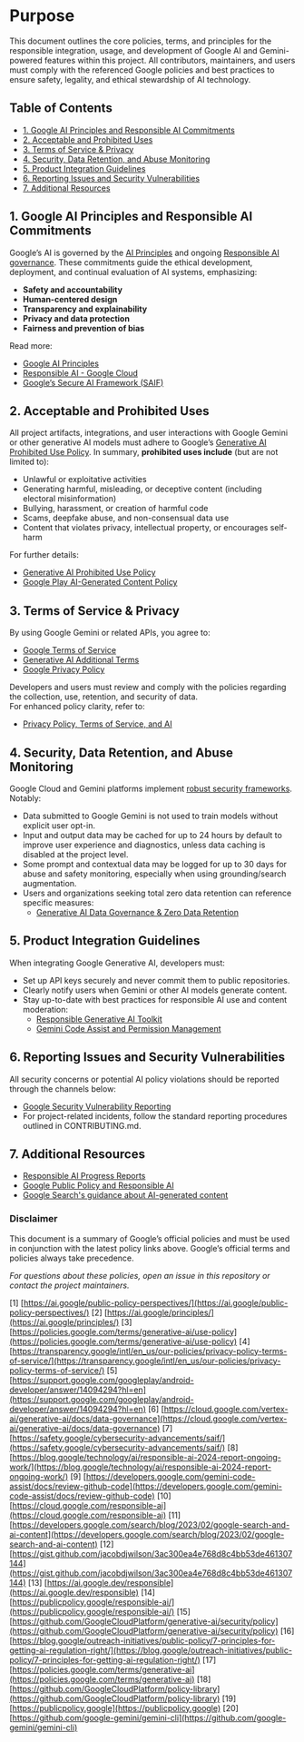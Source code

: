 # Purpose

This document outlines the core policies, terms, and principles for the responsible integration, usage, and development of Google AI and Gemini-powered features within this project. All contributors, maintainers, and users must comply with the referenced Google policies and best practices to ensure safety, legality, and ethical stewardship of AI technology.

## Table of Contents

- [1. Google AI Principles and Responsible AI Commitments](#1-google-ai-principles-and-responsible-ai-commitments)
- [2. Acceptable and Prohibited Uses](#2-acceptable-and-prohibited-uses)
- [3. Terms of Service & Privacy](#3-terms-of-service--privacy)
- [4. Security, Data Retention, and Abuse Monitoring](#4-security-data-retention-and-abuse-monitoring)
- [5. Product Integration Guidelines](#5-product-integration-guidelines)
- [6. Reporting Issues and Security Vulnerabilities](#6-reporting-issues-and-security-vulnerabilities)
- [7. Additional Resources](#7-additional-resources)

## 1. Google AI Principles and Responsible AI Commitments

Google’s AI is governed by the [AI Principles](https://ai.google/principles/) and ongoing [Responsible AI governance](https://cloud.google.com/responsible-ai). These commitments guide the ethical development, deployment, and continual evaluation of AI systems, emphasizing:

- **Safety and accountability**
- **Human-centered design**
- **Transparency and explainability**
- **Privacy and data protection**
- **Fairness and prevention of bias**

Read more:

- [Google AI Principles](https://ai.google/principles/)
- [Responsible AI - Google Cloud](https://cloud.google.com/responsible-ai)
- [Google’s Secure AI Framework (SAIF)](https://safety.google/cybersecurity-advancements/saif/)

## 2. Acceptable and Prohibited Uses

All project artifacts, integrations, and user interactions with Google Gemini or other generative AI models must adhere to Google’s [Generative AI Prohibited Use Policy](https://policies.google.com/terms/generative-ai/use-policy). In summary, **prohibited uses include** (but are not limited to):

- Unlawful or exploitative activities
- Generating harmful, misleading, or deceptive content (including electoral misinformation)
- Bullying, harassment, or creation of harmful code
- Scams, deepfake abuse, and non-consensual data use
- Content that violates privacy, intellectual property, or encourages self-harm

For further details:

- [Generative AI Prohibited Use Policy](https://policies.google.com/terms/generative-ai/use-policy)
- [Google Play AI-Generated Content Policy](https://support.google.com/googleplay/android-developer/answer/14094294?hl=en)

## 3. Terms of Service & Privacy

By using Google Gemini or related APIs, you agree to:

- [Google Terms of Service](https://policies.google.com/terms)
- [Generative AI Additional Terms](https://policies.google.com/terms/generative-ai)
- [Google Privacy Policy](https://policies.google.com/privacy)

Developers and users must review and comply with the policies regarding the collection, use, retention, and security of data.  
For enhanced policy clarity, refer to:

- [Privacy Policy, Terms of Service, and AI](https://transparency.google/intl/en_us/our-policies/privacy-policy-terms-of-service/)

## 4. Security, Data Retention, and Abuse Monitoring

Google Cloud and Gemini platforms implement [robust security frameworks](https://safety.google/cybersecurity-advancements/saif/). Notably:

- Data submitted to Google Gemini is not used to train models without explicit user opt-in.
- Input and output data may be cached for up to 24 hours by default to improve user experience and diagnostics, unless data caching is disabled at the project level.
- Some prompt and contextual data may be logged for up to 30 days for abuse and safety monitoring, especially when using grounding/search augmentation.
- Users and organizations seeking total zero data retention can reference specific measures:
  - [Generative AI Data Governance & Zero Data Retention](https://cloud.google.com/vertex-ai/generative-ai/docs/data-governance)

## 5. Product Integration Guidelines

When integrating Google Generative AI, developers must:

- Set up API keys securely and never commit them to public repositories.
- Clearly notify users when Gemini or other AI models generate content.
- Stay up-to-date with best practices for responsible AI use and content moderation:
  - [Responsible Generative AI Toolkit](https://ai.google.dev/responsible)
  - [Gemini Code Assist and Permission Management](https://developers.google.com/gemini-code-assist/docs/review-github-code)

## 6. Reporting Issues and Security Vulnerabilities

All security concerns or potential AI policy violations should be reported through the channels below:

- [Google Security Vulnerability Reporting](https://g.co/vulnz)
- For project-related incidents, follow the standard reporting procedures outlined in CONTRIBUTING.md.

## 7. Additional Resources

- [Responsible AI Progress Reports](https://blog.google/technology/ai/responsible-ai-2024-report-ongoing-work/)
- [Google Public Policy and Responsible AI](https://publicpolicy.google/responsible-ai/)
- [Google Search's guidance about AI-generated content](https://developers.google.com/search/blog/2023/02/google-search-and-ai-content)

### Disclaimer

This document is a summary of Google’s official policies and must be used in conjunction with the latest policy links above. Google’s official terms and policies always take precedence.

_For questions about these policies, open an issue in this repository or contact the project maintainers._

[1] [https://ai.google/public-policy-perspectives/](https://ai.google/public-policy-perspectives/)
[2] [https://ai.google/principles/](https://ai.google/principles/)
[3] [https://policies.google.com/terms/generative-ai/use-policy](https://policies.google.com/terms/generative-ai/use-policy)
[4] [https://transparency.google/intl/en_us/our-policies/privacy-policy-terms-of-service/](https://transparency.google/intl/en_us/our-policies/privacy-policy-terms-of-service/)
[5] [https://support.google.com/googleplay/android-developer/answer/14094294?hl=en](https://support.google.com/googleplay/android-developer/answer/14094294?hl=en)
[6] [https://cloud.google.com/vertex-ai/generative-ai/docs/data-governance](https://cloud.google.com/vertex-ai/generative-ai/docs/data-governance)
[7] [https://safety.google/cybersecurity-advancements/saif/](https://safety.google/cybersecurity-advancements/saif/)
[8] [https://blog.google/technology/ai/responsible-ai-2024-report-ongoing-work/](https://blog.google/technology/ai/responsible-ai-2024-report-ongoing-work/)
[9] [https://developers.google.com/gemini-code-assist/docs/review-github-code](https://developers.google.com/gemini-code-assist/docs/review-github-code)
[10] [https://cloud.google.com/responsible-ai](https://cloud.google.com/responsible-ai)
[11] [https://developers.google.com/search/blog/2023/02/google-search-and-ai-content](https://developers.google.com/search/blog/2023/02/google-search-and-ai-content)
[12] [https://gist.github.com/jacobdjwilson/3ac300ea4e768d8c4bb53de461307144](https://gist.github.com/jacobdjwilson/3ac300ea4e768d8c4bb53de461307144)
[13] [https://ai.google.dev/responsible](https://ai.google.dev/responsible)
[14] [https://publicpolicy.google/responsible-ai/](https://publicpolicy.google/responsible-ai/)
[15] [https://github.com/GoogleCloudPlatform/generative-ai/security/policy](https://github.com/GoogleCloudPlatform/generative-ai/security/policy)
[16] [https://blog.google/outreach-initiatives/public-policy/7-principles-for-getting-ai-regulation-right/](https://blog.google/outreach-initiatives/public-policy/7-principles-for-getting-ai-regulation-right/)
[17] [https://policies.google.com/terms/generative-ai](https://policies.google.com/terms/generative-ai)
[18] [https://github.com/GoogleCloudPlatform/policy-library](https://github.com/GoogleCloudPlatform/policy-library)
[19] [https://publicpolicy.google](https://publicpolicy.google)
[20] [https://github.com/google-gemini/gemini-cli](https://github.com/google-gemini/gemini-cli)
